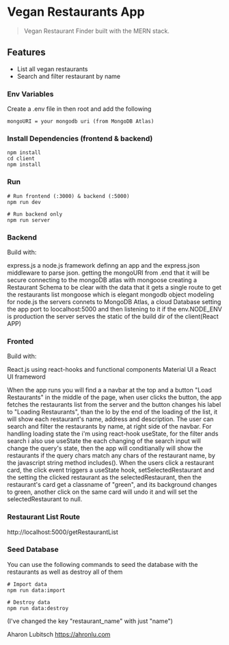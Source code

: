 # Vegan Restaurants App

> Vegan Restaurant Finder built with the MERN stack.

## Features

- List all vegan restaurants
- Search and filter restaurant by name

### Env Variables

Create a .env file in then root and add the following

```
mongoURI = your mongodb uri (from MongoDB Atlas)
```

### Install Dependencies (frontend & backend)

```
npm install
cd client
npm install
```

### Run

```
# Run frontend (:3000) & backend (:5000)
npm run dev

# Run backend only
npm run server
```

### Backend

Build with:

express.js a node.js framework
definng an app and the express.json middleware to parse json.
getting the mongoURI from .end that it will be secure
connecting to the mongoDB atlas with mongoose
creating a Restaurant Schema to be clear with the data that it gets
a single route to get the restaurants list
mongoose which is elegant mongodb object modeling for node.js
the servers connets to MongoDB Atlas, a cloud Database
setting the app port to loocalhost:5000 and then listening to it
if the env.NODE_ENV is production the server serves the static of the build dir of the client(React APP)

### Fronted

Build with:

React.js using react-hooks and functional components
Material UI a React UI frameword

When the app runs you will find a a navbar at the top and a button "Load Restaurants" in the middle of the page,
when user clicks the button, the app fetches the restaurants list from the server and the button changes his label to "Loading Restaurants", than the lo by the end of the loading of the list, it will show each restaurant's name, address and description.
The user can search and filter the restaurants by name, at right side of the navbar.
For handling loading state the i'm using react-hook useState, for the filter ands search i also use useState the each changing of the search input will change the query's state, then the app will conditianally will show the restaurants if the query chars match any chars of the restaurant name, by the javascript string method includes().
When the users click a restaurant card, the click event triggers a useState hook, setSelectedRestaurant and the setting the clicked restaurant as the selectedRestaurant, then the restaurant's card get a classname of "green", and its background changes to green, another click on the same card will undo it and will set the selectedRestaurant to null.

### Restaurant List Route

http://localhost:5000/getRestaurantList

### Seed Database

You can use the following commands to seed the database with the restaurants as well as destroy all of them

```
# Import data
npm run data:import

# Destroy data
npm run data:destroy
```

(I've changed the key "restaurant_name" with just "name")

Aharon Lubitsch https://ahronlu.com
